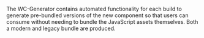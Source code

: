 The WC-Generator contains automated functionality for each build to generate pre-bundled versions of the new component so that users can consume without needing to bundle the JavaScript assets themselves. Both a modern and legacy bundle are produced.
